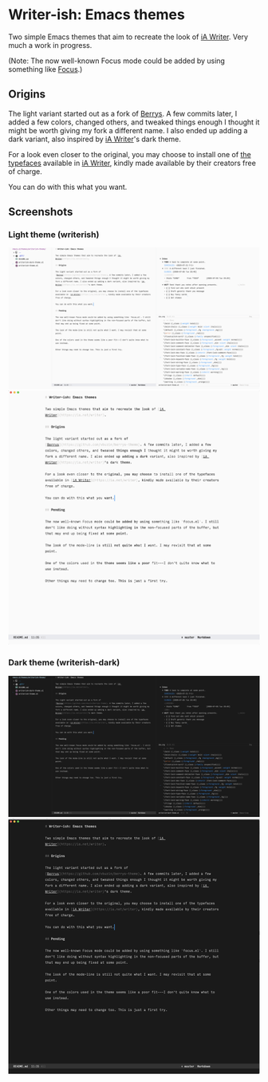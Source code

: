 # Writer-ish: Emacs themes

Two simple Emacs themes that aim to recreate the look of [iA Writer](https://ia.net/writer). Very much a work in progress.

(Note: The now well-known Focus mode could be added by using something like [Focus](https://github.com/larstvei/Focus).)

## Origins

The light variant started out as a fork of [Berrys](https://github.com/vbuzin/berrys-theme). A few commits later, I added a few colors, changed others, and tweaked things enough I thought it might be worth giving my fork a different name. I also ended up adding a dark variant, also inspired by [iA Writer](https://ia.net/writer)'s dark theme.

For a look even closer to the original, you may choose to install one of [the typefaces](https://github.com/iaolo/iA-Fonts) available in [iA Writer](https://ia.net/writer), kindly made available by their creators free of charge.

You can do with this what you want.

## Screenshots

### Light theme (writerish)

![](screenshots/light-one.png)
![](screenshots/light-two.png)

### Dark theme (writerish-dark)

![](screenshots/dark-one.png)
![](screenshots/dark-two.png)
